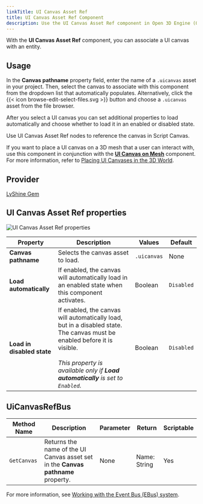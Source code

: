 ```yaml
---
linkTitle: UI Canvas Asset Ref
title: UI Canvas Asset Ref Component
description: Use the UI Canvas Asset Ref component in Open 3D Engine (O3DE) to associate a UI canvas with a component entity in a level.
---
```


With the **UI Canvas Asset Ref** component, you can associate a UI canvas with an entity.

## Usage

In the **Canvas pathname** property field, enter the name of a `.uicanvas` asset in your project. Then, select the canvas to associate with this component from the dropdown list that automatically populates.  Alternatively, click the {{< icon browse-edit-select-files.svg >}} button and choose a `.uicanvas` asset from the file browser.

After you select a UI canvas you can set additional properties to load automatically and choose whether to load it in an enabled or disabled state.

Use UI Canvas Asset Ref nodes to reference the canvas in Script Canvas.

If you want to place a UI canvas on a 3D mesh that a user can interact with, use this component in conjunction with the [**UI Canvas on Mesh**](/docs/user-guide/components/reference/ui/canvas-on-mesh) component. For more information, refer to [Placing UI Canvases in the 3D World](/docs/user-guide/interactivity/user-interface/canvases/placing-canvases-3d).

## Provider

[LyShine Gem](/docs/user-guide/gems/reference/ui/lyshine)

## UI Canvas Asset Ref properties 

![UI Canvas Asset Ref properties](/images/user-guide/components/reference/ui/ui-canvas-asset-ref-component.png)

| Property | Description | Values | Default |
|-|-|-|-|
| **Canvas pathname** | Selects the canvas asset to load. | `.uicanvas` | None |
| **Load automatically** | If enabled, the canvas will automatically load in an enabled state when this component activates.  | Boolean | `Disabled` |
| **Load in disabled state** | If enabled, the canvas will automatically load, but in a disabled state. The canvas must be enabled before it is visible. <br> <br>*This property is available only if **Load automatically** is set to `Enabled`.* | Boolean | `Disabled` |

## UiCanvasRefBus

| Method Name | Description | Parameter | Return | Scriptable |
|-|-|-|-|-|
| `GetCanvas` | Returns the name of the UI Canvas asset set in the **Canvas pathname** property. | None | Name: String | Yes |

For more information, see [Working with the Event Bus (EBus) system](/docs/user-guide/programming/messaging/ebus/).
